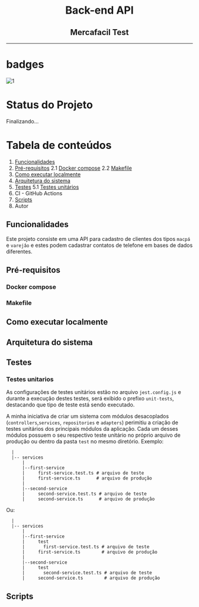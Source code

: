 <div align="center">

# Back-end API

## Mercafacil Test

</div>

---

# badges

![1](https://img.shields.io/static/v1?label=tests&message=passing&color=green&style=flat)

# Status do Projeto

Finalizando...

# Tabela de conteúdos

1. [Funcionalidades](#funcionalidades)
2. [Pré-requisitos](#prerequisitos)
   2.1 [Docker compose](#dockercompose)
   2.2 [Makefile](#makefile)
3. [Como executar localmente](#comotestar)
4. [Arquitetura do sistema](#arquitetura)
5. [Testes](#testes)
   5.1 [Testes unitários](#unitarios)
6. CI - GitHub Actions
7. [Scripts](#scripts)
8. Autor

<div id="funcionalidades"></div>

## Funcionalidades

Este projeto consiste em uma API para cadastro de clientes dos tipos `macpá` e `varejâo` e estes podem cadastrar contatos de telefone em bases de dados diferentes.

<div id="prerequisitos"></div>

## Pré-requisitos

<div id="dockercompose"></div>

### Docker compose

<div id="makefile"></div>

### Makefile

<div id="comotestar"></div>

## Como executar localmente

<div id="arquitetura"></div>

## Arquitetura do sistema

<div id="testes"></div>

## Testes

<div id="unitarios"></div>

### Testes unitarios

As configuraçôes de testes unitários estão no arquivo `jest.config.js` e durante a execuçâo destes testes, será exibido o prefixo `unit-tests`, destacando que tipo de teste está sendo executado.

A minha iniciativa de criar um sistema com módulos desacoplados (`controllers`,`services`, `repositories` e `adapters`) perimitiu a criaçâo de testes unitários dos principais módulos da aplicaçâo. Cada um desses módulos possuem o seu respectivo teste unitário no próprio arquivo de produçâo ou dentro da pasta `test` no mesmo diretório. Exemplo:

```none
  |
  |-- services
      |
      |--first-service
      |     first-service.test.ts # arquivo de teste
      |     first-service.ts      # arquivo de produçâo
      |
      |--second-service
      |     second-service.test.ts # arquivo de teste
      |     second-service.ts      # arquivo de produçâo
```

Ou:

```none
  |
  |-- services
      |
      |--first-service
      |     test
      |       first-service.test.ts # arquivo de teste
      |     first-service.ts        # arquivo de produçâo
      |
      |--second-service
      |     test
      |       second-service.test.ts # arquivo de teste
      |     second-service.ts        # arquivo de produçâo
```

<div id="scripts"></div>

## Scripts
